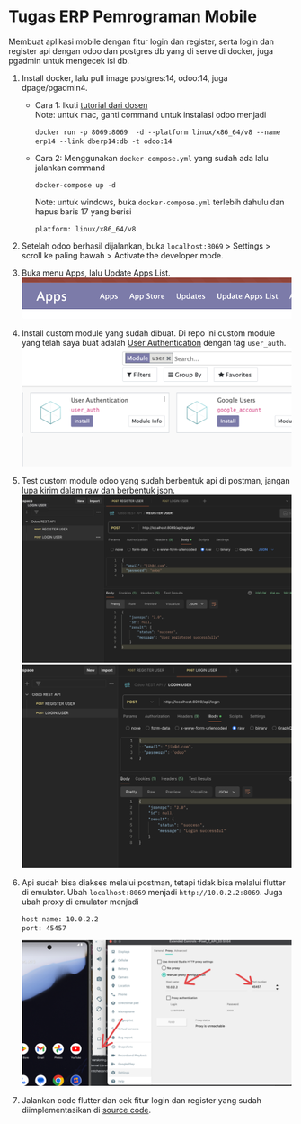 # Tugas ERP Pemrograman Mobile

Membuat aplikasi mobile dengan fitur login dan register, serta login dan register api dengan odoo dan postgres db yang di serve di docker, juga pgadmin untuk mengecek isi db.

1. Install docker, lalu pull image postgres:14, odoo:14, juga dpage/pgadmin4.
    - Cara 1: Ikuti [tutorial dari dosen](https://github.com/maztarigan/bootcamp)<br />
        Note: untuk mac, ganti command untuk instalasi odoo menjadi
        ```
        docker run -p 8069:8069  -d --platform linux/x86_64/v8 --name  erp14 --link dberp14:db -t odoo:14
        ```
    - Cara 2: Menggunakan `docker-compose.yml` yang sudah ada lalu jalankan command 
        ```
        docker-compose up -d 
        ```
        Note: untuk windows, buka `docker-compose.yml` terlebih dahulu dan hapus baris 17 yang berisi
        ```
        platform: linux/x86_64/v8
        ```

2. Setelah odoo berhasil dijalankan, buka `localhost:8069` > Settings > scroll ke paling bawah > Activate the developer mode.

3. Buka menu Apps, lalu Update Apps List.<br />
    ![ss update apps list](./docs/update-apps-list.png)

4. Install custom module yang sudah dibuat. Di repo ini custom module yang telah saya buat adalah [User Authentication](./custom_addons/user_auth) dengan tag `user_auth`.<br />
    ![ss user auth](./docs/user-auth.png)

5. Test custom module odoo yang sudah berbentuk api di postman, jangan lupa kirim dalam raw dan berbentuk json.<br />
    ![ss register](./docs/register.png) ![ss login](./docs/login.png)

6. Api sudah bisa diakses melalui postman, tetapi tidak bisa melalui flutter di emulator. Ubah `localhost:8069` menjadi `http://10.0.2.2:8069`. Juga ubah proxy di emulator menjadi 
    ```
    host name: 10.0.2.2
    port: 45457
    ```
    ![ss proxy](./docs/proxy.png)

7. Jalankan code flutter dan cek fitur login dan register yang sudah diimplementasikan di [source code](./erp_mobile).